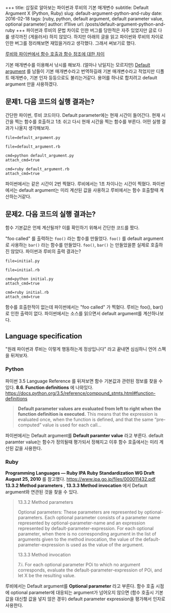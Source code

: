 +++
title: 삽질로 알아보는 파이썬과 루비의 기본 매개변수
subtitle: Default Argument X (Python, Ruby)
slug: default-argument-python-and-ruby
date: 2016-02-18
tags: [ruby, python, default argument, default parameter value, optional parameter]
author: if1live
url: /posts/default-argument-python-and-ruby
+++
파이썬과 루비의 문법 차이로 인한 버그를 당한적은 자주 있었지만 글로 다룰
생각까진 (게을러서) 하지 않았다. 하지만 아래의 글을 읽고 파이썬와 루비의
차이로 인한 버그를 정리해보면 재밌을거라고 생각했다. 그래서 써보기로
했다.

[루비와 파이썬에서 함수 호출과 함수 참조에 대한
차이](http://blog.nacyot.com/articles/2014-12-17-diffrence-of-ruby-and-python/)

기본 매개변수를 이용해서 낚시를 해보자. (얼마나 낚일지는 모르지만)
[Default argument](https://en.wikipedia.org/wiki/Default_argument) 를
남들이 기본 매개변수라고 번역하길래 기본 매개변수라고 적었지만 디폴트
매개변수, 기본 인자 등등으로도 불리는거같다. 용어를 하나로 합치려고
default argument 만을 사용하겠다.

문제1. 다음 코드의 실행 결과는?
-------------------------------

간단한 파이썬, 루비 코드이다. Default parameter에는 현재 시간이
들어간다. 현재 시간을 찍는 함수를 호출하고 1초 쉬고 다시 현재 시간을
찍는 함수를 부른다. 어떤 실행 결과가 나올지 생각해보자.

~~~maya:view
file=default_argument.py
~~~

~~~maya:view
file=default_argument.rb
~~~

~~~maya:execute
cmd=python default_argument.py
attach_cmd=true
~~~

~~~maya:execute
cmd=ruby default_argument.rb
attach_cmd=true
~~~

파이썬에서는 같은 시간이 2번 찍혔다. 루비에서는 1초 차이나는 시간이
찍혔다. 파이썬에서는 default argument는 미리 계산된 값을 사용하고
루비에서는 함수 호출할때 계산하는거같다.

문제2. 다음 코드의 실행 결과는?
-------------------------------

함수 기본값은 언제 계산될까? 이를 확인하기 위해서 간단한 코드를 짰다.

"foo called" 를 출력하는 `foo()` 라는 함수를 만들었다. `foo()` 를
default argument로 사용하는 `bar()` 라는 함수를 만들었다. `foo()`,
`bar()` 는 만들었을뿐 실제로 호출하진 않았다. 파이썬과 루비의 출력
결과는?

~~~maya:view
file=initial.py
~~~

~~~maya:view
file=initial.rb
~~~

~~~maya:execute
cmd=python initial.py
attach_cmd=true
~~~

~~~maya:execute
cmd=ruby initial.rb
attach_cmd=true
~~~

함수를 호출한적이 없는데 파이썬에서는 "foo called" 가 찍혔다. 루비는
foo(), bar() 로 인한 출력이 없다. 파이썬에서는 소스를 읽으면서 default
argument를 계산하나보다.

Language specification
----------------------

"원래 파이썬과 루비는 이렇게 행동하는게 정상입니다" 라고 끝내면 심심하니
언어 스펙을 뒤져보자.

### Python

파이썬 3.5 Language Reference 를 뒤져보면 함수 기본값과 관련된 정보를
찾을 수 있다. **8.6. Function definitions** 에 나와있다.
<https://docs.python.org/3.5/reference/compound_stmts.html#function-definitions>

> **Default parameter values are evaluated from left to right when the
> function definition is executed.** This means that the expression is
> evaluated once, when the function is defined, and that the same
> “pre-computed” value is used for each call...

파이썬에서는 Default argument를 **Default paramter value** 라고 부른다.
default paramter value는 함수가 정의될때 평가되서 정해지고 이후 함수
호출에서는 미리 계산된 값을 사용한다.

### Ruby

**Programming Languages — Ruby IPA Ruby Standardization WG Draft August
25, 2010** 를 참고했다. <https://www.ipa.go.jp/files/000011432.pdf>
**13.3.2 Method parameters** , **13.3.3 Method invocation** 에서 Default
argument와 연관된 것을 찾을 수 있다.

> 13.3.2 Method parameters
>
> Optional parameters: These parameters are represented by
> optional-parameters. Each optional parameter consists of a parameter
> name represented by optional-parameter-name and an expression
> represented by default-parameter-expression. For each optional
> parameter, when there is no corresponding argument in the list of
> arguments given to the method invocation, the value of the
> default-parameter-expression is used as the value of the argument.
>
> 13.3.3 Method invocation
>
> 7.i. For each optional parameter POi to which no argument corresponds,
> evaluate the default-parameter-expression of POi, and let X be the
> resulting value.

루비에서는 Default argument를 **Optional parameter** 라고 부른다. 함수
호출 시점에 optional parameter에 대응되는 argument가 넘어오지 않으면
(함수 호출시 기본값을 대신할 값을 넣지 않은 경우) default parameter
expression을 평가해서 인자로 사용한다.
